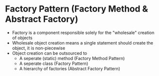 # Factory Pattern (Factory Method & Abstract Factory)

- Factory is a component responsible solely for the "wholesale" creation of objects
- Wholesale object creation means a single statement should create the object, it is non-piecewise
- Object creation can be outsourced to
  - A seperate (static) method (Factory Method Pattern)
  - A seperate class (Factory Pattern)
  - A hierarchy of factories (Abstract Factory Pattern)
